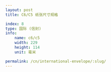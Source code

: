 ```yaml
---
layout: post
title: C6/C5 纸张尺寸规格

index: 8
type: 国际 (信封)
info:
    name: c6/c5
    width: 229
    height: 114
    unit: 毫米

permalink: /cn/international-envelope/:slug/
---
```



